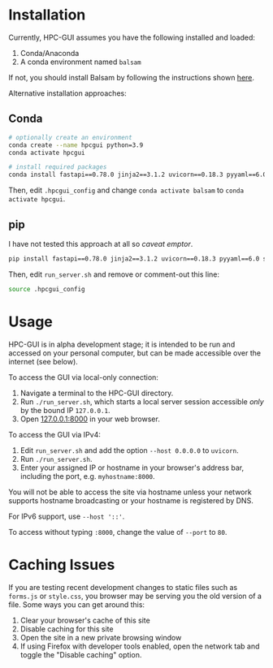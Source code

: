 # Installation

Currently, HPC-GUI assumes you have the following installed and loaded:

1. Conda/Anaconda
2. A conda environment named `balsam`

If not, you should install Balsam by following the instructions shown [here](https://balsam.readthedocs.io/en/latest/user-guide/installation/).

Alternative installation approaches:

## Conda

```bash
# optionally create an environment
conda create --name hpcgui python=3.9
conda activate hpcgui

# install required packages
conda install fastapi==0.78.0 jinja2==3.1.2 uvicorn==0.18.3 pyyaml==6.0 sphinx==6.1.3 sphinx-js
```

Then, edit `.hpcgui_config` and change `conda activate balsam` to `conda activate hpcgui`.

## pip

I have not tested this approach at all so *caveat emptor*.

```bash
pip install fastapi==0.78.0 jinja2==3.1.2 uvicorn==0.18.3 pyyaml==6.0 sphinx==6.1.3
```

Then, edit `run_server.sh` and remove or comment-out this line:
```bash
source .hpcgui_config
```

# Usage

HPC-GUI is in alpha development stage; it is intended to be run and accessed on your personal computer, but can be made accessible over the internet (see below).

To access the GUI via local-only connection:

1. Navigate a terminal to the HPC-GUI directory.
2. Run `./run_server.sh`, which starts a local server session accessible *only* by the bound IP `127.0.0.1`.
3. Open [127.0.0.1:8000](http://127.0.0.1:8000) in your web browser.

To access the GUI via IPv4:

1. Edit `run_server.sh` and add the option `--host 0.0.0.0` to `uvicorn`.
2. Run `./run_server.sh`.
3. Enter your assigned IP or hostname in your browser's address bar, including the port, e.g. `myhostname:8000`.

You will not be able to access the site via hostname unless your network supports hostname broadcasting or your hostname is registered by DNS.

For IPv6 support, use `--host '::'`.

To access without typing `:8000`, change the value of `--port` to `80`.

# Caching Issues

If you are testing recent development changes to static files such as `forms.js` or `style.css`, you browser may be serving you the old version of a file. Some ways you can get around this:
1. Clear your browser's cache of this site
2. Disable caching for this site
3. Open the site in a new private browsing window
4. If using Firefox with developer tools enabled, open the network tab and toggle the "Disable caching" option.
